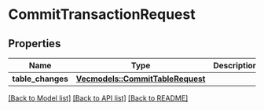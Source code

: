 # CommitTransactionRequest

## Properties
Name | Type | Description | Notes
------------ | ------------- | ------------- | -------------
**table_changes** | [**Vec<models::CommitTableRequest>**](CommitTableRequest.md) |  | 

[[Back to Model list]](../README.md#documentation-for-models) [[Back to API list]](../README.md#documentation-for-api-endpoints) [[Back to README]](../README.md)


